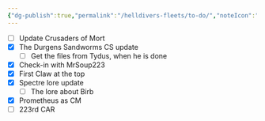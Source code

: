 ```yaml
---
{"dg-publish":true,"permalink":"/helldivers-fleets/to-do/","noteIcon":"","created":"2024-03-26T21:55:15.384+01:00","updated":"2024-03-26T23:34:48.608+01:00"}
---
```


- [ ] Update Crusaders of Mort
- [x] The Durgens Sandworms CS update
	- [ ] Get the files from Tydus, when he is done
- [x] Check-in with MrSoup223
- [x] First Claw at the top
- [x] Spectre lore update 
	- [ ] The lore about Birb
- [x] Prometheus as CM
- [ ] 223rd CAR